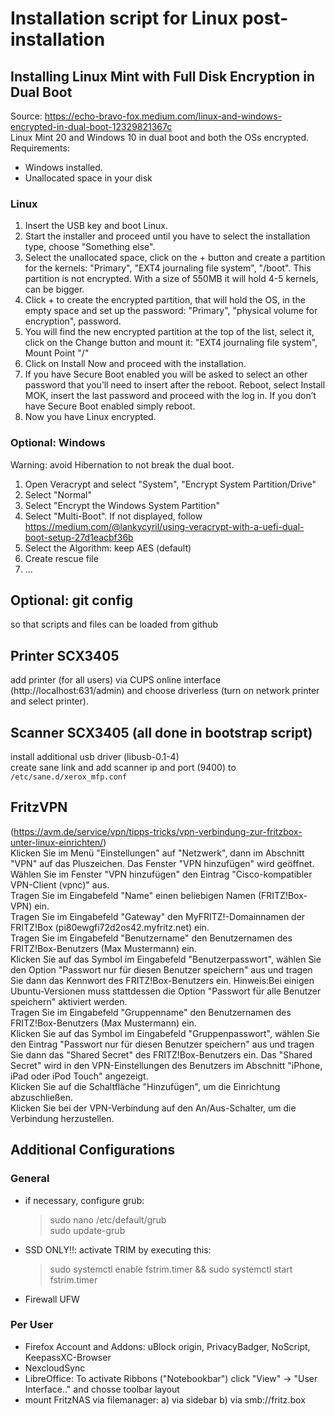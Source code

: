 # Installation script for Linux post-installation

## Installing Linux Mint with Full Disk Encryption in Dual Boot
Source: https://echo-bravo-fox.medium.com/linux-and-windows-encrypted-in-dual-boot-12329821367c <br/>
Linux Mint 20 and Windows 10 in dual boot and both the OSs encrypted. <br/>
Requirements:
- Windows installed.
- Unallocated space in your disk

### Linux
1) Insert the USB key and boot Linux.
2) Start the installer and proceed until you have to select the installation type, choose "Something else".
3) Select the unallocated space, click on the + button and create a partition for the kernels: "Primary", "EXT4 journaling file system", "/boot". This partition is not encrypted. With a size of 550MB it will hold 4-5 kernels, can be bigger.
4) Click + to create the encrypted partition, that will hold the OS, in the empty space and set up the password: "Primary", "physical volume for encryption", password.
5) You will find the new encrypted partition at the top of the list, select it, click on the Change button and mount it: "EXT4 journaling file system", Mount Point "/"
6) Click on Install Now and proceed with the installation.
7) If you have Secure Boot enabled you will be asked to select an other password that you’ll need to insert after the reboot. Reboot, select Install MOK, insert the last password and proceed with the log in. If you don’t have Secure Boot enabled simply reboot.
8) Now you have Linux encrypted.

### Optional: Windows
Warning: avoid Hibernation to not break the dual boot.
1) Open Veracrypt and select "System", "Encrypt System Partition/Drive"
2) Select "Normal"
3) Select "Encrypt the Windows System Partition"
4) Select "Multi-Boot". If not displayed, follow https://medium.com/@lankycyril/using-veracrypt-with-a-uefi-dual-boot-setup-27d1eacbf36b
5) Select the Algorithm: keep AES (default)
6) Create rescue file
7) ...

## Optional: git config 
so that scripts and files can be loaded from github

## Printer SCX3405
add printer (for all users) via CUPS online interface (http://localhost:631/admin) and choose driverless (turn on network printer and select printer).

## Scanner SCX3405 (all done in bootstrap script)
install additional usb driver (libusb-0.1-4) <br/>
create sane link and add scanner ip and port (9400) to `/etc/sane.d/xerox_mfp.conf`

## FritzVPN
(https://avm.de/service/vpn/tipps-tricks/vpn-verbindung-zur-fritzbox-unter-linux-einrichten/)  <br/>
Klicken Sie im Menü "Einstellungen" auf "Netzwerk", dann im Abschnitt "VPN" auf das Pluszeichen. Das Fenster "VPN hinzufügen" wird geöffnet. <br/>
Wählen Sie im Fenster "VPN hinzufügen" den Eintrag "Cisco-kompatibler VPN-Client (vpnc)" aus. <br/>
Tragen Sie im Eingabefeld "Name" einen beliebigen Namen (FRITZ!Box-VPN) ein. <br/>
Tragen Sie im Eingabefeld "Gateway" den MyFRITZ!-Domainnamen der FRITZ!Box (pi80ewgfi72d2os42.myfritz.net) ein. <br/>
Tragen Sie im Eingabefeld "Benutzername" den Benutzernamen des FRITZ!Box-Benutzers (Max Mustermann) ein. <br/>
Klicken Sie auf das Symbol im Eingabefeld "Benutzerpasswort", wählen Sie den Option "Passwort nur für diesen Benutzer speichern" aus und tragen Sie dann das Kennwort des FRITZ!Box-Benutzers ein. Hinweis:Bei einigen Ubuntu-Versionen muss stattdessen die Option "Passwort für alle Benutzer speichern" aktiviert werden. <br/>
Tragen Sie im Eingabefeld "Gruppenname" den Benutzernamen des FRITZ!Box-Benutzers (Max Mustermann) ein. <br/>
Klicken Sie auf das Symbol im Eingabefeld "Gruppenpasswort", wählen Sie den Eintrag "Passwort nur für diesen Benutzer speichern" aus und tragen Sie dann das "Shared Secret" des FRITZ!Box-Benutzers ein. Das "Shared Secret" wird in den VPN-Einstellungen des Benutzers im Abschnitt "iPhone, iPad oder iPod Touch" angezeigt. <br/>
Klicken Sie auf die Schaltfläche "Hinzufügen", um die Einrichtung abzuschließen. <br/>
Klicken Sie bei der VPN-Verbindung auf den An/Aus-Schalter, um die Verbindung herzustellen.

## Additional Configurations
### General
- if necessary, configure grub: 
  > sudo nano /etc/default/grub <br/>
  > sudo update-grub
- SSD ONLY!!: activate TRIM by executing this: 
  > sudo systemctl enable fstrim.timer && sudo systemctl start fstrim.timer
- Firewall UFW

### Per User
- Firefox Account and Addons: uBlock origin, PrivacyBadger, NoScript, KeepassXC-Browser
- NexcloudSync
- LibreOffice: To activate Ribbons ("Notebookbar") click "View" -> "User Interface.." and chosse toolbar layout
- mount FritzNAS via filemanager: a) via sidebar b) via smb://fritz.box
